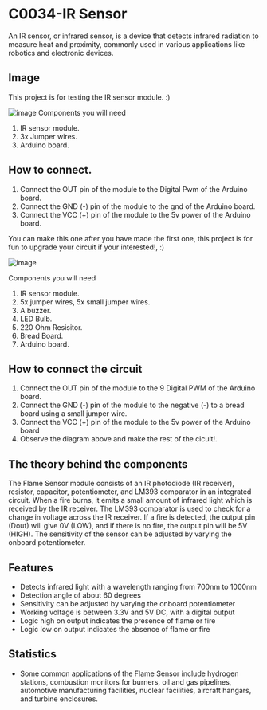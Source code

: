 # C0034-IR Sensor
An IR sensor, or infrared sensor, is a device that detects infrared radiation to measure heat and proximity, commonly used in various applications like robotics and electronic devices.

## Image
This project is for testing the IR sensor module. :)

![image](https://github.com/RPSTD/component101/assets/147227378/66c8fd44-23ef-4099-9d23-b46e23db5cb6)
Components you will need
1. IR sensor module.
2. 3x Jumper wires.
3. Arduino board.

## How to connect.
1. Connect the OUT pin of the module to the Digital Pwm of the Arduino board.
2. Connect the GND (-) pin of the module to the gnd of the Arduino board.
3. Connect the VCC (+) pin of the module to the 5v power of the Arduino board.



You can make this one after you have made the first one, this project is for fun to upgrade your circuit if your interested!, :)


![image](https://github.com/RPSTD/component101/assets/147227378/231c86d3-c5e4-4341-84c1-249786b24440)

Components you will need
1. IR sensor module.
2. 5x jumper wires, 5x small jumper wires.
3. A buzzer.
4. LED Bulb.
5. 220 Ohm Resisitor.
6. Bread Board.
7. Arduino board.

## How to connect the circuit
1. Connect the OUT pin of the module to the 9 Digital PWM of the Arduino board.
2. Connect the GND (-) pin of the module to the negative (-) to a bread board using a small jumper wire.
3. Connect the VCC (+) pin of the module to the 5v power of the Arduino board 
4. Observe the diagram above and make the rest of the cicuit!.

## The theory behind the components

The Flame Sensor module consists of an IR photodiode (IR receiver), resistor, capacitor, potentiometer, and LM393 comparator in an integrated circuit. When a fire burns, it emits a small amount of infrared light which is received by the IR receiver. The LM393 comparator is used to check for a change in voltage across the IR receiver. If a fire is detected, the output pin (Dout) will give 0V (LOW), and if there is no fire, the output pin will be 5V (HIGH). The sensitivity of the sensor can be adjusted by varying the onboard potentiometer.

## Features

- Detects infrared light with a wavelength ranging from 700nm to 1000nm
- Detection angle of about 60 degrees
- Sensitivity can be adjusted by varying the onboard potentiometer
- Working voltage is between 3.3V and 5V DC, with a digital output
- Logic high on output indicates the presence of flame or fire
- Logic low on output indicates the absence of flame or fire

## Statistics

- Some common applications of the Flame Sensor include hydrogen stations, combustion monitors for burners, oil and gas pipelines, automotive manufacturing facilities, nuclear facilities, aircraft hangars, and turbine enclosures.
